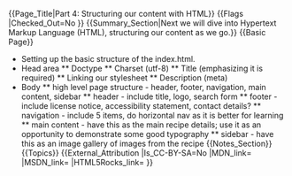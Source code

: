 {{Page_Title|Part 4: Structuring our content with HTML}}
{{Flags
|Checked_Out=No
}}
{{Summary_Section|Next we will dive into Hypertext Markup Language (HTML), structuring our content as we go.}}
{{Basic Page}}
* Setting up the basic structure of the index.html.
* Head area
** Doctype
** Charset (utf-8)
** Title (emphasizing it is required)
** Linking our stylesheet
** Description (meta)
* Body
** high level page structure - header, footer, navigation, main content, sidebar
** header - include title, logo, search form
** footer - include license notice, accessibility statement, contact details?
** navigation - include 5 items, do horizontal nav as it is better for learning
** main content - have this as the main recipe details; use it as an opportunity to demonstrate some good typography
** sidebar - have this as an image gallery of images from the recipe
{{Notes_Section}}
{{Topics}}
{{External_Attribution
|Is_CC-BY-SA=No
|MDN_link=
|MSDN_link=
|HTML5Rocks_link=
}}
